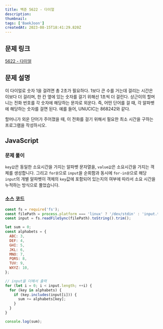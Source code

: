 ```yaml
---
title: 백준 5622 - 다이얼
description:
thumbnail:
tags: ['BaekJoon']
createdAt: 2023-08-15T18:41:29.820Z
---
```


## 문제 링크

[5622 - 다이얼](https://www.acmicpc.net/problem/5622)

## 문제 설명

이 다이얼로 숫자 1을 걸려면 총 2초가 필요하다. 1보다 큰 수를 거는데 걸리는 시간은 이보다 더 걸리며, 한 칸 옆에 있는 숫자를 걸기 위해선 1초씩 더 걸린다. 상근이의 할머니는 전화 번호를 각 숫자에 해당하는 문자로 외운다. 즉, 어떤 단어를 걸 때, 각 알파벳에 해당하는 숫자를 걸면 된다. 예를 들어, UNUCIC는 868242와 같다.

할머니가 외운 단어가 주어졌을 때, 이 전화를 걸기 위해서 필요한 최소 시간을 구하는 프로그램을 작성하시오.

## JavaScript

### 문제 풀이

`key값`은 동일한 소요시간을 가지는 알파벳 문자열을, `value값`은 소요시간을 가지는 객체를 생성합니다. 그리고 `for문`으로 `input`을 순회함과 동시에 `for-in문`으로 해당 `input`의 개별 알파벳이 객체의 `key`값에 포함되어 있는지의 여부에 따라서 소요 시간을 누적하는 방식으로 풀었습니다.

### 소스 코드

```js title="JavaScript"
const fs = require('fs');
const filePath = process.platform === 'linux' ? '/dev/stdin' : 'input.txt';
const input = fs.readFileSync(filePath).toString().trim();

let sum = 0;
const alphabets = {
  ABC: 3,
  DEF: 4,
  GHI: 5,
  JKL: 6,
  MNO: 7,
  PQRS: 8,
  TUV: 9,
  WXYZ: 10,
};

// input을 더해서 출력
for (let i = 0; i < input.length; ++i) {
  for (key in alphabets) {
    if (key.includes(input[i])) {
      sum += alphabets[key];
    }
  }
}

console.log(sum);
```
